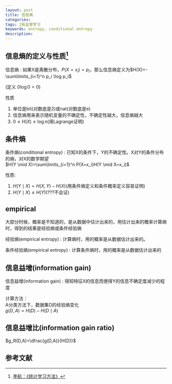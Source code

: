```yaml
---
layout: post
title: 信息熵
categories:
tags: 2有监督学习
keywords: entropy, conditional entropy
description:
---
```

## 信息熵的定义与性质[^lihang]

信息熵
: 如果X是离散分布，$P(X=x_i)=p_i$，那么信息熵定义为$H(X)=-\sum\limits_{i=1}^n p_i \log p_i$

(定义 $0\log0=0$)

性质  
1. 单位是bit(对数底是2)或nat(对数底是e)
1. 信息熵用来表示随机变量的不确定性，不确定性越大，信息熵越大
2. $0 \leq H(X) \leq \log n$(用Lagrange证明)

## 条件熵

条件熵(conditional entropy)
: 已知X的条件下，Y的不确定性。X对Y的条件分布的熵，对X的数学期望  
$H(Y \mid X)=\sum\limits_{i=1}^n P(X=x_i)H(Y \mid X=x_i)$

性质:  
1. $H(Y \mid X)=H(X,Y)-H(X)$(用条件熵定义和条件概率定义容易证明)
2. $H(Y \mid X) \leq H(Y)$(???不会证)

## empirical

大部分时候，概率是不知道的，是从数据中估计出来的，用估计出来的概率计算熵时，得到的结果是经验熵或条件经验熵  

经验熵(empirical entropy)
: 计算熵时，用的概率是从数据估计出来的。

条件经验熵(empirical entropy)
: 计算条件熵时，用的概率是从数据估计出来的

## 信息益增(information gain)

信息益增(information gain)
: 得知特征X的信息而使得Y的信息不确定度减少的程度

计算方法：  
A分类方法下，数据集D的经验熵变化  
$g(D,A)=H(D)-H(D \mid A)$  

## 信息益增比(information gain ratio)

$g_R(D,A)=\dfrac{g(D,A)}{H(D)}$


## 参考文献

[^lihang]: [李航：《统计学习方法》](https://www.weibo.com/u/2060750830?refer_flag=1005055013_)
